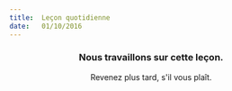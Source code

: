 ```yaml
---
title:  Leçon quotidienne
date:   01/10/2016
---
```


### <center>Nous travaillons sur cette leçon.</center>
<center>Revenez plus tard, s'il vous plaît.</center>